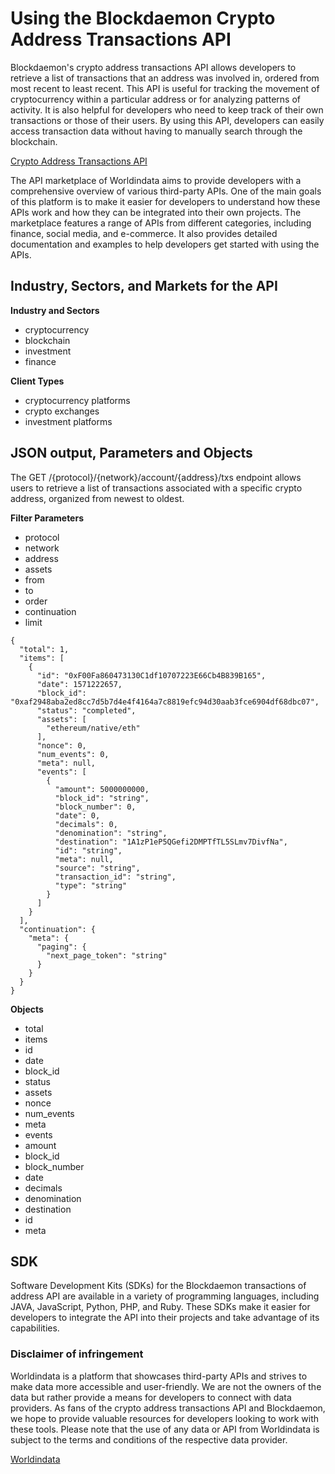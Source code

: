 # Using the Blockdaemon Crypto Address Transactions API #
Blockdaemon's crypto address transactions API allows developers to retrieve a list of transactions that an address was involved in, ordered from most recent to least recent. This API is useful for tracking the movement of cryptocurrency within a particular address or for analyzing patterns of activity. It is also helpful for developers who need to keep track of their own transactions or those of their users. By using this API, developers can easily access transaction data without having to manually search through the blockchain.

[Crypto Address Transactions API](https://www.worldindata.com/api/Blockdaemon-crypto-address-transactions-api)

The API marketplace of Worldindata aims to provide developers with a comprehensive overview of various third-party APIs. One of the main goals of this platform is to make it easier for developers to understand how these APIs work and how they can be integrated into their own projects. The marketplace features a range of APIs from different categories, including finance, social media, and e-commerce. It also provides detailed documentation and examples to help developers get started with using the APIs.


## Industry, Sectors, and Markets for the API ##

**Industry and Sectors**
- cryptocurrency
- blockchain
- investment
- finance

**Client Types**
- cryptocurrency platforms
- crypto exchanges
- investment platforms




## JSON output, Parameters and Objects ##
The GET /{protocol}/{network}/account/{address}/txs endpoint allows users to retrieve a list of transactions associated with a specific crypto address, organized from newest to oldest.

**Filter Parameters**
- protocol
- network
- address
- assets
- from
- to
- order
- continuation
- limit


```
{
  "total": 1,
  "items": [
    {
      "id": "0xF00Fa860473130C1df10707223E66Cb4B839B165",
      "date": 1571222657,
      "block_id": "0xaf2948aba2ed8cc7d5b7d4e4f4164a7c8819efc94d30aab3fce6904df68dbc07",
      "status": "completed",
      "assets": [
        "ethereum/native/eth"
      ],
      "nonce": 0,
      "num_events": 0,
      "meta": null,
      "events": [
        {
          "amount": 5000000000,
          "block_id": "string",
          "block_number": 0,
          "date": 0,
          "decimals": 0,
          "denomination": "string",
          "destination": "1A1zP1eP5QGefi2DMPTfTL5SLmv7DivfNa",
          "id": "string",
          "meta": null,
          "source": "string",
          "transaction_id": "string",
          "type": "string"
        }
      ]
    }
  ],
  "continuation": {
    "meta": {
      "paging": {
        "next_page_token": "string"
      }
    }
  }
}

```
**Objects**
- total
- items
- id
- date
- block_id
- status
- assets
- nonce
- num_events
- meta
- events
- amount
- block_id
- block_number
- date
- decimals
- denomination
- destination
- id
- meta

## SDK ##

Software Development Kits (SDKs) for the Blockdaemon transactions of address API are available in a variety of programming languages, including JAVA, JavaScript, Python, PHP, and Ruby. These SDKs make it easier for developers to integrate the API into their projects and take advantage of its capabilities.


### Disclaimer of infringement ###
Worldindata is a platform that showcases third-party APIs and strives to make data more accessible and user-friendly. We are not the owners of the data but rather provide a means for developers to connect with data providers. As fans of the crypto address transactions API and Blockdaemon, we hope to provide valuable resources for developers looking to work with these tools. Please note that the use of any data or API from Worldindata is subject to the terms and conditions of the respective data provider.


[Worldindata](https://www.worldindata.com)
